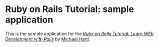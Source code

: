 # Ruby on Rails Tutorial: sample application

This is the sample application for the [*Ruby on Rails Tutorial: Learn WEb Development with Rails*](http://www.railstutorial.org/) by [Michael Hartl](http://www.michaelhartl.com/).
